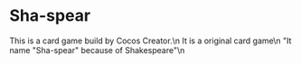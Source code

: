 # Sha-spear
This is a card game build by Cocos Creator.\n
It is a original card game\n
"It name "Sha-spear" because of Shakespeare"\n
